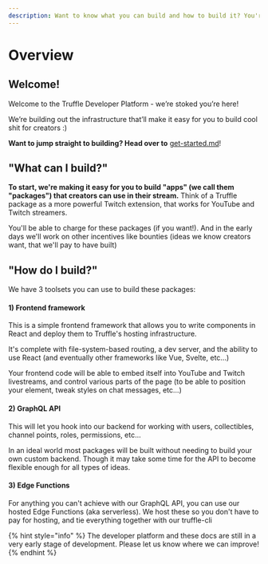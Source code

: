 ```yaml
---
description: Want to know what you can build and how to build it? You're in the right place
---
```


# Overview

## Welcome!

Welcome to the Truffle Developer Platform - we’re stoked you’re here!

We’re building out the infrastructure that’ll make it easy for you to build cool shit for creators :)

**Want to jump straight to building? Head over to** [get-started.md](the-basics/get-started.md "mention")!

## "What can I build?"

**To start, we're making it easy for you to build "apps" (we call them "packages") that creators can use in their stream.** Think of a Truffle package as a more powerful Twitch extension, that works for YouTube and Twitch streamers.

You'll be able to charge for these packages (if you want!). And in the early days we'll work on other incentives like bounties (ideas we know creators want, that we'll pay to have built)

## "How do I build?"

We have 3 toolsets you can use to build these packages:

#### 1) Frontend framework

This is a simple frontend framework that allows you to write components in React and deploy them to Truffle's hosting infrastructure.

It's complete with file-system-based routing, a dev server, and the ability to use React (and eventually other frameworks like Vue, Svelte, etc...)

Your frontend code will be able to embed itself into YouTube and Twitch livestreams, and control various parts of the page (to be able to position your element, tweak styles on chat messages, etc...)

#### 2) GraphQL API

This will let you hook into our backend for working with users, collectibles, channel points, roles, permissions, etc...

In an ideal world most packages will be built without needing to build your own custom backend. Though it may take some time for the API to become flexible enough for all types of ideas.

#### 3) Edge Functions

For anything you can't achieve with our GraphQL API, you can use our hosted Edge Functions (aka serverless). We host these so you don't have to pay for hosting, and tie everything together with our truffle-cli



{% hint style="info" %}
The developer platform and these docs are still in a very early stage of development. Please let us know where we can improve!
{% endhint %}
